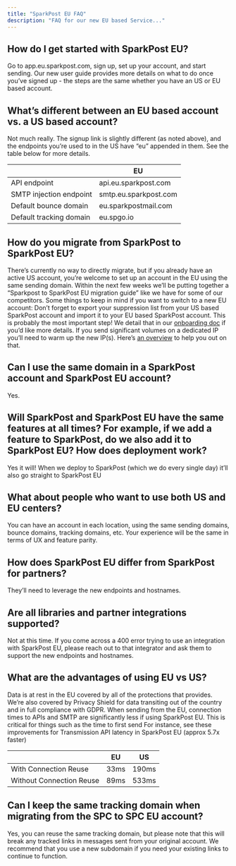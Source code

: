 ```yaml
---
title: "SparkPost EU FAQ"
description: "FAQ for our new EU based Service..."
---
```


## How do I get started with SparkPost EU? 

Go to app.eu.sparkpost.com, sign up, set up your account, and start sending. Our new user guide provides more details on what to do once you’ve signed up - the steps are the same whether you have an US or EU based account.


## What’s different between an EU based account vs. a US based account?

Not much really. The signup link is slightly different (as noted above), and the endpoints you’re used to in the US have “eu” appended in them. See the table below for more details.

|    |   EU   |
| --- | --- |
|   API endpoint   |   api.eu.sparkpost.com   |
|   SMTP injection endpoint   |   smtp.eu.sparkpost.com   |
|   Default bounce domain   |   eu.sparkpostmail.com   |
|   Default tracking domain   |   eu.spgo.io   |


## How do you migrate from SparkPost to SparkPost EU?

There’s currently no way to directly migrate, but if you already have an active US account, you’re welcome to set up an account in the EU using the same sending domain. Within the next few weeks we’ll be putting together a “Sparkpost to SparkPost EU migration guide” like we have for some of our competitors. Some things to keep in mind if you want to switch to a new EU account:
Don’t forget to export your suppression list from your US based SparkPost account and import it to your EU based SparkPost account. This is probably the most important step! We detail that in our [onboarding doc](https://www.sparkpost.com/docs/getting-started/getting-started-sparkpost/#important-coming-from-other-email-services) if you’d like more details.
If you send significant volumes on a dedicated IP you’ll need to warm up the new IP(s). Here’s [an overview](https://www.sparkpost.com/docs/deliverability/ip-warm-up-overview/) to help you out on that.


## Can I use the same domain in a SparkPost account and SparkPost EU account? 

Yes.


## Will SparkPost and SparkPost EU have the same features at all times? For example, if we add a feature to SparkPost, do we also add it to SparkPost EU? How does deployment work? 

Yes it will! When we deploy to SparkPost (which we do every single day) it’ll also go straight to SparkPost EU 


## What about people who want to use both US and EU centers?

You can have an account in each location, using the same sending domains, bounce domains, tracking domains, etc. Your experience will be the same in terms of UX and feature parity.


## How does SparkPost EU differ from SparkPost for partners?

They’ll need to leverage the new endpoints and hostnames. 


## Are all libraries and partner integrations supported? 

Not at this time. If you come across a 400 error trying to use an integration with SparkPost EU, please reach out to that integrator and ask them to support the new endpoints and hostnames.


## What are the advantages of using EU vs US? 

Data is at rest in the EU covered by all of the protections that provides. We’re also covered by Privacy Shield for data transiting out of the country and in full compliance with GDPR. 
When sending from the EU, connection times to APIs and SMTP are significantly less if using SparkPost EU. This is critical for things such as the time to first send 
For instance, see these improvements for Transmission API latency in SparkPost EU (approx 5.7x faster)

  |      |   EU   |   US   |
  | --- | --- | --- |
  |   With Connection Reuse   |   33ms   |   190ms   |
  |   Without Connection Reuse   |   89ms   |   533ms   |


## Can I keep the same tracking domain when migrating from the SPC to SPC EU account?

Yes, you can reuse the same tracking domain, but please note that this will break any tracked links in messages sent from your original account. We recommend that you use a new subdomain if you need your existing links to continue to function.
